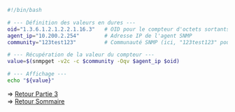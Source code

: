 ```bash
#!/bin/bash

# --- Définition des valeurs en dures ---
oid="1.3.6.1.2.1.2.2.1.16.3"   # OID pour le compteur d'octets sortants de l'interface 3
agent_ip="10.200.2.254"        # Adresse IP de l'agent SNMP
community="123test123"         # Communauté SNMP (ici, "123test123" pour SNMP v2c)

# --- Récupération de la valeur du compteur ---
value=$(snmpget -v2c -c $community -Oqv $agent_ip $oid)

# --- Affichage ---
echo "${value}"
```
=> [Retour Partie 3](https://github.com/RIBIOLLET-Mathieu/25-813-RIBIOLLET/blob/main/Partie_3/Partie%203%20-%20Script%20bash%20de%20mesure%20de%20debit.md)  
=> [Retour Sommaire](https://github.com/RIBIOLLET-Mathieu/25-813-RIBIOLLET)
